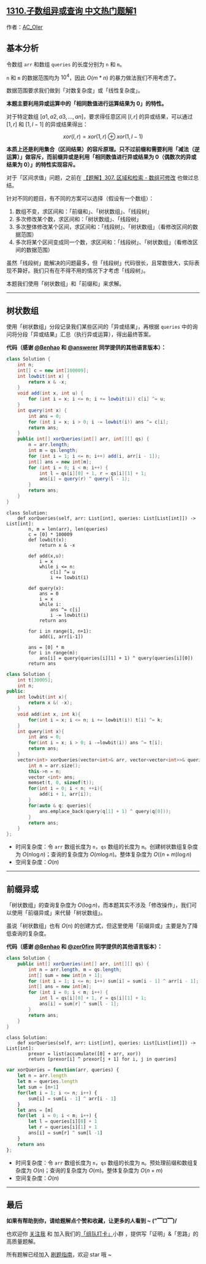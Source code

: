 ## [1310.子数组异或查询 中文热门题解1](https://leetcode.cn/problems/xor-queries-of-a-subarray/solutions/100000/gong-shui-san-xie-yi-ti-shuang-jie-shu-z-rcgu)

作者：[AC_OIer](https://leetcode.cn/u/AC_OIer)

## 基本分析

令数组 `arr` 和数组 `queries` 的长度分别为 `n` 和 `m`。

`n` 和 `m` 的数据范围均为 $10^4$，因此 $O(m * n)$ 的暴力做法我们不用考虑了。

数据范围要求我们做到「对数复杂度」或「线性复杂度」。

**本题主要利用异或运算中的「相同数值进行运算结果为 $0$」的特性。**

对于特定数组 $[a1, a2, a3, ... , an]$，要求得任意区间 $[l, r]$ 的异或结果，可以通过 $[1, r]$ 和 $[1, l - 1]$ 的异或结果得出：

$$
xor(l, r) = xor(1, r) ⊕ xor(1, l - 1)
$$

**本质上还是利用集合（区间结果）的容斥原理。只不过前缀和需要利用「减法（逆运算）」做容斥，而前缀异或是利用「相同数值进行异或结果为 $0$（偶数次的异或结果为 $0$）」的特性实现容斥。**

对于「区间求值」问题，之前在 [【题解】307. 区域和检索 - 数组可修改](https://leetcode-cn.com/problems/range-sum-query-mutable/solution/guan-yu-ge-lei-qu-jian-he-wen-ti-ru-he-x-41hv/) 也做过总结。

针对不同的题目，有不同的方案可以选择（假设有一个数组）：

1. 数组不变，求区间和：「前缀和」、「树状数组」、「线段树」
2. 多次修改某个数，求区间和：「树状数组」、「线段树」
3. 多次整体修改某个区间，求区间和：「线段树」、「树状数组」（看修改区间的数据范围）
4. 多次将某个区间变成同一个数，求区间和：「线段树」、「树状数组」（看修改区间的数据范围）

虽然「线段树」能解决的问题最多，但「线段树」代码很长，且常数很大，实际表现不算好。我们只有在不得不用的情况下才考虑「线段树」。

本题我们使用「树状数组」和「前缀和」来求解。

---

## 树状数组

使用「树状数组」分段记录我们某些区间的「异或结果」，再根据 `queries` 中的询问将分段「异或结果」汇总（执行异或运算），得出最终答案。

**代码（感谢 [@Benhao](/u/qubenhao/) 和 [@answerer](/u/answerer/) 同学提供的其他语言版本）：**
```Java []
class Solution {
    int n;
    int[] c = new int[100009];
    int lowbit(int x) {
        return x & -x;
    }
    void add(int x, int u) {
        for (int i = x; i <= n; i += lowbit(i)) c[i] ^= u;
    }
    int query(int x) {
        int ans = 0;
        for (int i = x; i > 0; i -= lowbit(i)) ans ^= c[i];
        return ans;
    }
    public int[] xorQueries(int[] arr, int[][] qs) {
        n = arr.length;
        int m = qs.length;
        for (int i = 1; i <= n; i++) add(i, arr[i - 1]);
        int[] ans = new int[m];
        for (int i = 0; i < m; i++) {
            int l = qs[i][0] + 1, r = qs[i][1] + 1;
            ans[i] = query(r) ^ query(l - 1);
        }
        return ans;
    }
}
```
```Python3 []
class Solution:
    def xorQueries(self, arr: List[int], queries: List[List[int]]) -> List[int]:
        n, m = len(arr), len(queries)
        c = [0] * 100009
        def lowbit(x):
            return x & -x

        def add(x,u):
            i = x
            while i <= n:
                c[i] ^= u
                i += lowbit(i)

        def query(x):
            ans = 0
            i = x
            while i:
                ans ^= c[i]
                i -= lowbit(i)
            return ans

        for i in range(1, n+1):
            add(i, arr[i-1])
        
        ans = [0] * m
        for i in range(m):
            ans[i] = query(queries[i][1] + 1) ^ query(queries[i][0])
        return ans
```
```C++ []
class Solution {
    int t[30005];
    int n;
public:
    int lowbit(int x){
        return x &( -x);
    }
    void add(int x, int k){
        for(int i = x; i <= n; i += lowbit(i)) t[i] ^= k;
    }
    int query(int x){
        int ans = 0;
        for(int i = x; i > 0; i -=lowbit(i)) ans ^= t[i];
        return ans;
    }
    vector<int> xorQueries(vector<int>& arr, vector<vector<int>>& queries) {
        int n = arr.size();
        this->n = n;
        vector <int> ans;
        memset(t, 0, sizeof(t));
        for(int i = 0; i < n; ++i){
            add(i + 1, arr[i]);
        }
        for(auto & q: queries){
            ans.emplace_back(query(q[1] + 1) ^ query(q[0]));
        }
        return ans;
    }
};
```
* 时间复杂度：令 `arr` 数组长度为 `n`，`qs` 数组的长度为 `m`。创建树状数组复杂度为 $O(n\log{n})$；查询的复杂度为 $O(m\log{n})$。整体复杂度为 $O((n + m) \log{n})$
* 空间复杂度：$O(n)$

---

## 前缀异或

「树状数组」的查询复杂度为 $O(\log{n})$，而本题其实不涉及「修改操作」，我们可以使用「前缀异或」来代替「树状数组」。

虽说「树状数组」也有 $O(n)$ 的创建方式，但这里使用「前缀异或」主要是为了降低查询的复杂度。

**代码（感谢 [@Benhao](/u/qubenhao/) 和 [@zer0fire](/u/zer0fire/) 同学提供的其他语言版本）：**
```Java []
class Solution {
    public int[] xorQueries(int[] arr, int[][] qs) {
        int n = arr.length, m = qs.length;
        int[] sum = new int[n + 1];
        for (int i = 1; i <= n; i++) sum[i] = sum[i - 1] ^ arr[i - 1];
        int[] ans = new int[m];
        for (int i = 0; i < m; i++) {
            int l = qs[i][0] + 1, r = qs[i][1] + 1;
            ans[i] = sum[r] ^ sum[l - 1];
        }
        return ans;
    }
}
```
```Python3 []
class Solution:
    def xorQueries(self, arr: List[int], queries: List[List[int]]) -> List[int]:
        prexor = list(accumulate([0] + arr, xor))
        return [prexor[i] ^ prexor[j + 1] for i, j in queries]
```
```JavaScript []
var xorQueries = function(arr, queries) {
    let n = arr.length
    let m = queries.length
    let sum = [n+1]
    for(let i = 1; i <= n; i++) {
        sum[i] = sum[i - 1] ^ arr[i - 1]
    }
    let ans = [m]
    for(let  i = 0; i < m; i++) {
        let l = queries[i][0] + 1
        let r = queries[i][1] + 1
        ans[i] = sum[r] ^ sum[l -1]
    }
    return ans
};
```
* 时间复杂度：令 `arr` 数组长度为 `n`，`qs` 数组的长度为 `m`。预处理前缀和数组复杂度为 $O(n)$；查询的复杂度为 $O(m)$。整体复杂度为 $O(n + m)$
* 空间复杂度：$O(n)$

---

## 最后

**如果有帮助到你，请给题解点个赞和收藏，让更多的人看到 ~ ("▔□▔)/**

也欢迎你 [关注我](https://oscimg.oschina.net/oscnet/up-19688dc1af05cf8bdea43b2a863038ab9e5.png) 和 加入我们的[「组队打卡」](https://leetcode-cn.com/u/ac_oier/)小群 ，提供写「证明」&「思路」的高质量题解。

所有题解已经加入 [刷题指南](https://github.com/SharingSource/LogicStack-LeetCode/wiki)，欢迎 star 哦 ~